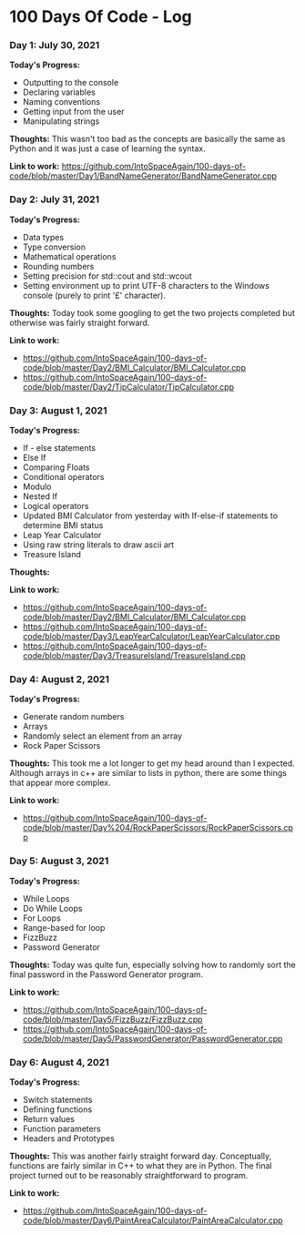 # 100 Days Of Code - Log

### Day 1: July 30, 2021

**Today's Progress:**
* Outputting to the console
* Declaring variables
* Naming conventions
* Getting input from the user
* Manipulating strings

**Thoughts:** This wasn't too bad as the concepts are basically the same as Python and it was just a case of learning the syntax.

**Link to work:** https://github.com/IntoSpaceAgain/100-days-of-code/blob/master/Day1/BandNameGenerator/BandNameGenerator.cpp

### Day 2: July 31, 2021

**Today's Progress:**
* Data types
* Type conversion
* Mathematical operations
* Rounding numbers
* Setting precision for std::cout and std::wcout
* Setting environment up to print UTF-8 characters to the Windows console (purely to print '£' character).

**Thoughts:** Today took some googling to get the two projects completed but otherwise was fairly straight forward.

**Link to work:** 
* https://github.com/IntoSpaceAgain/100-days-of-code/blob/master/Day2/BMI_Calculator/BMI_Calculator.cpp
* https://github.com/IntoSpaceAgain/100-days-of-code/blob/master/Day2/TipCalculator/TipCalculator.cpp

### Day 3: August 1, 2021

**Today's Progress:**
* If  - else statements
* Else If
* Comparing Floats
* Conditional operators
* Modulo
* Nested If
* Logical operators
* Updated BMI Calculator from yesterday with If-else-if statements to determine BMI status
* Leap Year Calculator
* Using raw string literals to draw ascii art
* Treasure Island

**Thoughts:** 

**Link to work:**
* https://github.com/IntoSpaceAgain/100-days-of-code/blob/master/Day2/BMI_Calculator/BMI_Calculator.cpp
* https://github.com/IntoSpaceAgain/100-days-of-code/blob/master/Day3/LeapYearCalculator/LeapYearCalculator.cpp
* https://github.com/IntoSpaceAgain/100-days-of-code/blob/master/Day3/TreasureIsland/TreasureIsland.cpp

### Day 4: August 2, 2021

**Today's Progress:**
* Generate random numbers
* Arrays
* Randomly select an element from an array
* Rock Paper Scissors


**Thoughts:** This took me a lot longer to get my head around than I expected. Although arrays in c++ are similar to lists in python, there are some things that appear more complex.

**Link to work:**
* https://github.com/IntoSpaceAgain/100-days-of-code/blob/master/Day%204/RockPaperScissors/RockPaperScissors.cpp

### Day 5: August 3, 2021

**Today's Progress:**
* While Loops
* Do While Loops
* For Loops
* Range-based for loop
* FizzBuzz
* Password Generator


**Thoughts:** Today was quite fun, especially solving how to randomly sort the final password in the Password Generator program.

**Link to work:**
* https://github.com/IntoSpaceAgain/100-days-of-code/blob/master/Day5/FizzBuzz/FizzBuzz.cpp
* https://github.com/IntoSpaceAgain/100-days-of-code/blob/master/Day5/PasswordGenerator/PasswordGenerator.cpp

### Day 6: August 4, 2021

**Today's Progress:**
* Switch statements
* Defining functions
* Return values
* Function parameters
* Headers and Prototypes


**Thoughts:** This was another fairly straight forward day. Conceptually, functions are fairly similar in C++ to what they are in Python. The final project turned out to be reasonably straightforward to program.

**Link to work:**
* https://github.com/IntoSpaceAgain/100-days-of-code/blob/master/Day6/PaintAreaCalculator/PaintAreaCalculator.cpp